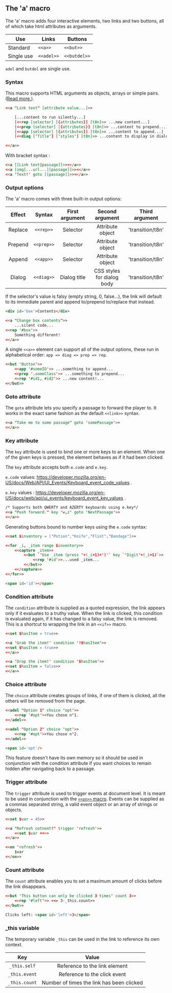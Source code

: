 ## The 'a' macro ##

The 'a' macro adds four interactive elements, two links and two buttons, all of which take html attributes as arguments.

| Use | Links | Buttons |
|------------|------------|------------|
| Standard | `<<a>>` | `<<but>>` |
| Single use | `<<adel>>` | `<<butdel>>` |

`adel` and `butdel` are single use.

### Syntax ###

This macro supports HTML arguments as objects, arrays or simple pairs. ([Read more.](../htmlarguments.md)).

```html
<<a "Link text" [attribute value...]>>

	[...content to run silently...]
	[<<rep [selector] [{attributes}] [t8n]>> ...new content...]
	[<<prep [selector] [{attributes}] [t8n]>> ...content to prepend...]
	[<<app [selector] [{attributes}] [t8n]>> ...content to append...]
	[<<diag ['Title'] ['styles'] [t8n]>> ...content to display in dialog...]

<</a>>
```

With bracket syntax :

```html
<<a [[Link text|passage]]>><</a>>
<<a [img[...url...][passage]]>><</a>>
<<a 'Text!' goto [[passage]]>><</a>>
```

### Output options ###

The 'a' macro comes with three built-in output options:

| Effect | Syntax | First argument | Second argument | Third argument |
|:------------:|:------------:|:------------:|:------------:|:------------:|
| Replace | `<<rep>>` | Selector | Attribute object | 'transition/t8n'
| Prepend | `<<prep>>`| Selector | Attribute object | 'transition/t8n'
| Append | `<<app>>` | Selector |  Attribute object | 'transition/t8n'
| Dialog | `<<diag>>` | Dialog title | CSS styles for dialog body | 'transition/t8n'

If the selector's value is falsy (empty string, 0, false...), the link will default to its immediate parent and append to/prepend to/replace that instead.

```html
<div id='box'>Contents</div>

<<a "Change box contents">>
	...silent code...
<<rep '#box'>>
	Something different!
<</a>>
```

A single `<<a>>` element can support all of the output options, these run in alphabetical order: `app => diag => prep => rep`.

```html
<<but 'Button'>>
	<<app '#someID'>> ...something to append...
	<<prep '.someClass'>> ...something to prepend...
	<<rep '#id1, #id2'>> ...new content!...
<</but>>
```

### Goto attribute ###

The `goto` attribute lets you specify a passage to forward the player to. It works in the exact same fashion as the default `<<link>>` syntax.

```html
<<a "Take me to some passage" goto 'somePassage'>>
<</a>>
```

### Key attribute ###

The `key` attribute is used to bind one or more keys to an element. When one of the given keys is pressed, the element behaves as if it had been clicked.

The `key` attribute accepts both `e.code` and `e.key`.


`e.code` values: https://developer.mozilla.org/en-US/docs/Web/API/UI_Events/Keyboard_event_code_values .

`e.key` values : https://developer.mozilla.org/en-US/docs/web/api/ui_events/keyboard_event_key_values .

```html
/* Supports both QWERTY and AZERTY keyboards using e.key*/
<<a "Push forward." key 'w,z' goto 'NextPassage'>>
<</a>>
```

Generating buttons bound to number keys using the `e.code` syntax:

```html
<<set $inventory = ['Potion','Knife','Flint','Bandage']>>

<<for _i, _item range $inventory>>
	<<capture _item>>
		<<but `'Use _item (press '+(_i+1)+')'` key `'Digit'+(_i+1)`>>
			<<rep '#id'>>...used _item...
		<</but>>
	<</capture>>
<</for>>

<span id='id'></span>
```

### Condition attribute ###

The `condition` attribute is supplied as a quoted expression, the link appears only if it evaluates to a truthy value. When the link is clicked, this condition is evaluated again, if it has changed to a falsy value, the link is removed.
This is a shortcut to wrapping the link in an `<<if>>` macro.

```html
<<set $hasItem = true>>

<<a 'Grab the item!' condition '!$hasItem'>>
<<set $hasItem = true>>
<</a>>

<<a 'Drop the item!' condition '$hasItem'>>
<<set $hasItem = false>>
<</a>>
```

### Choice attribute ###

The `choice` attribute creates groups of links, if one of them is clicked, all the others will be removed from the page. 

```html
<<adel "Option 1" choice 'opt'>>
	<<rep '#opt'>>You chose n°1.
<</adel>>

<<adel "Option 2" choice 'opt'>>
	<<rep '#opt'>>You chose n°2.
<</adel>>

<span id='opt'/>
```

This feature doesn't have its own memory so it should be used in conjunction with the condition attribute if you want choices to remain hidden after navigating back to a passage.

### Trigger attribute ###

The `trigger` attribute is used to trigger events at document level. It is meant to be used in conjunction with the [`<<on>>` macro](../on-macro). Events can be supplied as a commas separated string, a valid event object or an array of strings or objects.

```html
<<set $var = 45>>

<<a "Refresh cotnent!" trigger 'refresh'>>
	<<set $var ++>>
<</a>>

<<on 'refresh'>>
	$var
<</on>>
```

### Count attribute ###

The `count` attribute enables you to set a maximum amount of clicks before the link disappears. 

```html
<<but 'This button can only be clicked 3 times' count 3>>
	<<rep '#left'>> <<= 3-_this.count>>
<</but>>

Clicks left: <span id='left'>3</span>
```

### _this variable ###

The temporary variable `_this` can be used in the link to reference its own context.

| Key | Value |
|:------------:|:------------:|
| `_this.self` | Reference to the link element
| `_this.event` | Reference to the click event
| `_this.count` | Number of times the link has been clicked
